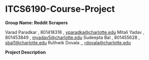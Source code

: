 # ITCS6190-Course-Project

**Group Name: Reddit Scrapers**

Varad Paradkar , 801418318 , vparadka@charlotte.edu
Mitali Yadav , 801453849 , myadav5@charlotte.edu
Sudeepta Bal , 801455628 , sbal1@charlotte.edu
Ruthwik Dovala ,, rdovala@charlotte.edu

**Project Description**
